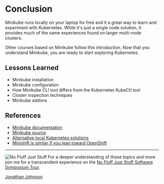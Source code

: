 # Conclusion #

Minikube runs locally on your laptop for free and it a great way to learn and experiment with Kubernetes. While it's just a single node solution, it provides much of the same experiences found on larger multi-node clusters.

Other courses based on Minikube follow this introduction. Now that you understand Minikube, you are ready to start exploring Kubernetes.

## Lessons Learned ##

- Minikube installation
- Minikube configuration
- How Minikube CLI tool differs from the Kubernetes KubeCtl tool
- Cluster inspection techniques
- Minikube addons

## References ##

- [Minikube documentation](https://kubernetes.io/docs/setup/minikube/)
- [Minikube source](https://github.com/kubernetes/minikube)
- [Alternative local Kubernetes solutions](https://kubernetes.io/docs/setup/pick-right-solution/#local-machine-solutions)
- [Minishift is similar if you lean toward OpenShift](https://github.com/minishift/minishift)

--------
![No Fluff Just Stuff](/javajon/courses/kubernetes-fundamentals/openfaas/assets/nfjs.png "No Fluff Just Stuff")
For a deeper understanding of these topics and more join me for a transcendent experience on the [No Fluff Just Stuff Software Symposium Tour](https://nofluffjuststuff.com/home/main).

[Jonathan Johnson](https://www.linkedin.com/in/javajon/)